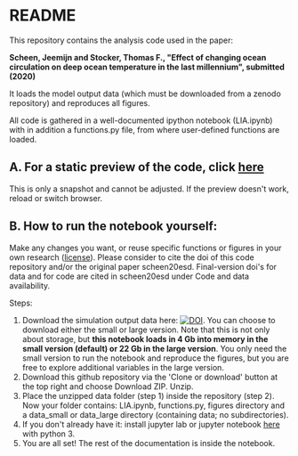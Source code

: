 # README

This repository contains the analysis code used in the paper:

**Scheen, Jeemijn and Stocker, Thomas F., "Effect of changing ocean circulation on deep ocean temperature in the last millennium", submitted (2020)**

It loads the model output data (which must be downloaded from a zenodo repository) and reproduces all figures.

All code is gathered in a well-documented ipython notebook (LIA.ipynb) with in addition a functions.py file, from where user-defined functions are loaded.

## A. For a static preview of the code, click [here](https://github.com/jeemijn/LIA/blob/master/LIA.ipynb)
This is only a snapshot and cannot be adjusted. If the preview doesn't work, reload or switch browser. 

## B. How to run the notebook yourself:
Make any changes you want, or reuse specific functions or figures in your own research ([license](https://github.com/jeemijn/LIA/blob/master/LICENSE)). Please consider to cite the doi of this code repository and/or the original paper scheen20esd. Final-version doi's for data and for code are cited in scheen20esd under Code and data availability.   

Steps:
1. Download the simulation output data here: [![DOI](https://zenodo.org/badge/DOI/10.5281/zenodo.3878835.svg)](https://doi.org/10.5281/zenodo.3878835). You can choose to download either the small or large version. Note that this is not only about storage, but **this notebook loads in 4 Gb into memory in the small version (default) or 22 Gb in the large version**. You only need the small version to run the notebook and reproduce the figures, but you are free to explore additional variables in the large version.
2. Download this github repository via the 'Clone or download' button at the top right and choose Download ZIP. Unzip.
3. Place the unzipped data folder (step 1) inside the repository (step 2). Now your folder contains: LIA.ipynb, functions.py, figures directory and a data_small or data_large directory (containing data; no subdirectories).
4. If you don't already have it: install jupyter lab or jupyter notebook [here](https://jupyter.org/install) with python 3. 
5. You are all set! The rest of the documentation is inside the notebook. 

